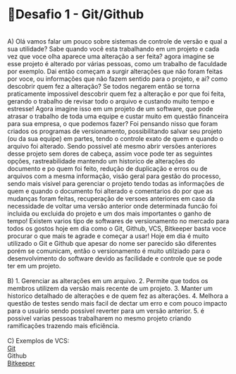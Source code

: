 
<h1>📝Desafio 1 - Git/Github</h1><br>
A) Olá vamos falar um pouco sobre sistemas de controle de versão e qual a sua utilidade?
Sabe quando você esta trabalhando em um projeto e cada vez que voce olha aparece uma alteração a ser feita?
agora imagine se esse projeto é alterado por várias pessoas, como um trabalho de faculdade por exemplo.
Dai então começam a surgir alterações que não foram feitas por voce, ou informações que não fazem sentido para o projeto, e ai? como descobrir quem fez a alteração?
Se todos negarem então se torna praticamente impossivel descobrir quem fez a alteração e por que foi feita, gerando o trabalho de revisar todo o arquivo e custando muito tempo e estresse!
Agora imagine isso em um projeto de um software, que pode atrasar o trabalho de toda uma equipe e custar muito em questão financeira para sua empresa, o que podemos fazer?
Foi pensando nisso que foram criados os programas de versionamento, possibilitando salvar seu projeto (ou da sua equipe) em partes, tendo o controle exato de quem e quando o arquivo foi alterado.
Sendo possivel até mesmo abrir versões anteriores desse projeto sem dores de cabeça, assim voce pode ter as seguintes opções, rastreabilidade mantendo um historico de alterações do documento e po quem foi feito, redução de duplicação e erros ou de arquivos com a mesma informação, visão geral para gestão do processo, sendo mais visivel para gerenciar o projeto tendo todas as informações de quem e quando o documento foi alterado e comentarios do por que as mudanças foram feitas, recuperação de versoes anteriores em caso da necessidade de voltar uma versão anterior onde determinada funcão foi incluida ou excluida do projeto e um dos mais importantes o ganho de tempo!
Existem varios tipo de softwares de versionamento no mercado para todos os gostos hoje em dia como o Git, Github, VCS, Bitkeeper basta voce procurar o que mais te agrade e começar a usar!
Hoje em dia é muito utilizado o Git e Github que apesar do nome ser parecido são diferentes porém se comunicam, então o versionamento é muito utilziado para o desenvolvimento do software devido as facilidade e controle que se pode ter em um projeto.</br>
<br>B) 1. Gerenciar as alterações em um arquivo.
   2. Permite que todos os membros utilizem da versão mais recente de um projeto.
   3. Manter um historico detalhado de alterações e de quem fez as alterações.
   4. Melhora a questão de testes sendo mais facil de dectar um erro e com pouco impacto para o usuário sendo possivel reverter para um versão anterior.
   5. é possivel varias pessoas trabalharem no mesmo projeto criando ramificações trazendo mais eficiência.</br>
<br>C) Exemplos de VCS:<br> 
 <a href="https://git-scm.com/">Git</a><br> 
       <a herf="https://desktop.github.com/">Github</a><br>
       <a href="https://www.bitkeeper.org/download.html">Bitkeeper</a> 